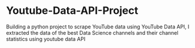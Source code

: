 # Youtube-Data-API-Project
Building a python project to scrape YouTube data using  YouTube Data API, I extracted  the data of the best Data Science channels and their channel statistics using youtube data API 
